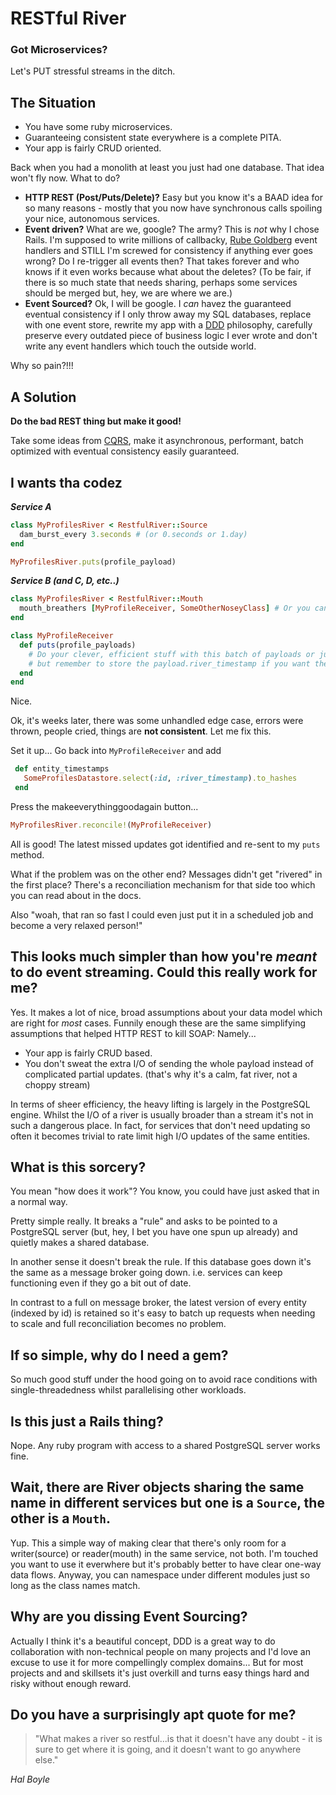 
# RESTful River

### Got Microservices? 
Let's PUT stressful streams in the ditch.

## The Situation

- You have some ruby microservices.
- Guaranteeing consistent state everywhere is a complete PITA.
- Your app is fairly CRUD oriented.

Back when you had a monolith at least you just had one database. That idea won't fly now. What to do?
- **HTTP REST (Post/Puts/Delete)?** Easy but you know it's a BAAD idea for so many reasons - mostly that you now have synchronous calls spoiling your nice, autonomous services.
- **Event driven?** What are we, google? The army? This is *not* why I chose Rails. I'm supposed to write millions of callbacky, [Rube Goldberg](https://en.wikipedia.org/wiki/Rube_Goldberg_machine) event handlers and STILL I'm screwed for consistency if anything ever goes wrong? Do I re-trigger all events then? That takes forever and who knows if it even works because what about the deletes? (To be fair, if there is so much state that needs sharing, perhaps some services should be merged but, hey, we are where we are.)
- **Event Sourced?** Ok, I will be google. I *can* havez the guaranteed eventual consistency if I only throw away my SQL databases, replace with one event store, rewrite my app with a [DDD](https://airbrake.io/blog/software-design/domain-driven-design) philosophy, carefully preserve every outdated piece of business logic I ever wrote and don't write any event handlers which touch the outside world. 

Why so pain?!!!
 
## A Solution

**Do the bad REST thing but make it good!**

Take some ideas from [CQRS](https://martinfowler.com/bliki/CQRS.html), make it asynchronous, performant, batch optimized with eventual consistency easily guaranteed.

## I wants tha codez

***Service A***
```ruby
class MyProfilesRiver < RestfulRiver::Source
  dam_burst_every 3.seconds # (or 0.seconds or 1.day)
end

MyProfilesRiver.puts(profile_payload)
```

***Service B (and C, D, etc..)***

```ruby
class MyProfilesRiver < RestfulRiver::Mouth
  mouth_breathers [MyProfileReceiver, SomeOtherNoseyClass] # Or you can say `listeners` if you have no joy.
end

class MyProfileReceiver
  def puts(profile_payloads)
	# Do your clever, efficient stuff with this batch of payloads or just n+1 if it's no biggy
	# but remember to store the payload.river_timestamp if you want the really good stuff I'll tell you next.
  end
end
```
Nice.

Ok, it's weeks later, there was some unhandled edge case, errors were thrown, people cried, things are **not consistent**. Let me fix this.

Set it up... Go back into `MyProfileReceiver` and add
```ruby
 def entity_timestamps
   SomeProfilesDatastore.select(:id, :river_timestamp).to_hashes
 end
```
Press the makeeverythinggoodagain button...
```ruby
MyProfilesRiver.reconcile!(MyProfileReceiver)
```
All is good! The latest missed updates got identified and re-sent to my `puts` method.

What if the problem was on the other end? Messages didn't get "rivered" in the first place? There's a reconciliation mechanism for that side too which you can read about in the docs.

Also "woah, that ran so fast I could even just put it in a scheduled job and become a very relaxed person!" 

## This looks much simpler than how you're *meant* to do event streaming. Could this really work for me?

Yes. It makes a lot of nice, broad assumptions about your data model which are right for *most* cases.  Funnily enough these are the same simplifying assumptions that helped HTTP REST to kill SOAP: Namely...

-  Your app is fairly CRUD based.
-  You don't sweat the extra I/O of sending the whole payload instead of complicated partial updates. (that's why it's a calm, fat river, not a choppy stream)

In terms of sheer efficiency, the heavy lifting is largely in the PostgreSQL engine. Whilst the I/O of a river is usually broader than a stream it's not in such a dangerous place. In fact, for services that don't need updating so often it becomes trivial to rate limit high I/O updates of the same entities.

## What is this sorcery?

You mean "how does it work"? You know, you could have just asked that in a normal way. 

Pretty simple really. It breaks a "rule" and asks to be pointed to a PostgreSQL server (but, hey, I bet you have one spun up already) and quietly makes a shared database. 

In another sense it doesn't break the rule. If this database goes down it's the same as a message broker going down. i.e. services can keep functioning even if they go a bit out of date.

In contrast to a full on message broker,  the latest version of every entity (indexed by id) is retained so it's easy to batch up requests when needing to scale and full
reconciliation becomes no problem.

## If so simple, why do I need a gem?

So much good stuff under the hood going on to avoid race conditions with single-threadedness whilst parallelising other workloads.


## Is this just a Rails thing?

Nope. Any ruby program with access to a shared PostgreSQL server works fine.

## Wait, there are River objects sharing the same name in different services but one is a `Source`, the other is a `Mouth`.

Yup. This a simple way of making clear that there's only room for a writer(source) or reader(mouth) in the same service, not both. I'm touched you want to use it everwhere but it's probably better to have clear one-way data flows. Anyway, you can namespace under different modules just so long as the class names match.

## Why are you dissing Event Sourcing?

Actually I think it's a beautiful concept, DDD is a great way to do collaboration with non-technical people on many projects and I'd love an excuse to use it for more compellingly complex domains... But for most projects and and skillsets it's just overkill and turns easy things hard and risky without enough reward.

## Do you have a surprisingly apt quote for me?

> "What makes a river so restful...is that it doesn't have any
> doubt - it is sure to get where it is going, and it doesn't want to go
> anywhere else."

 *Hal Boyle*

